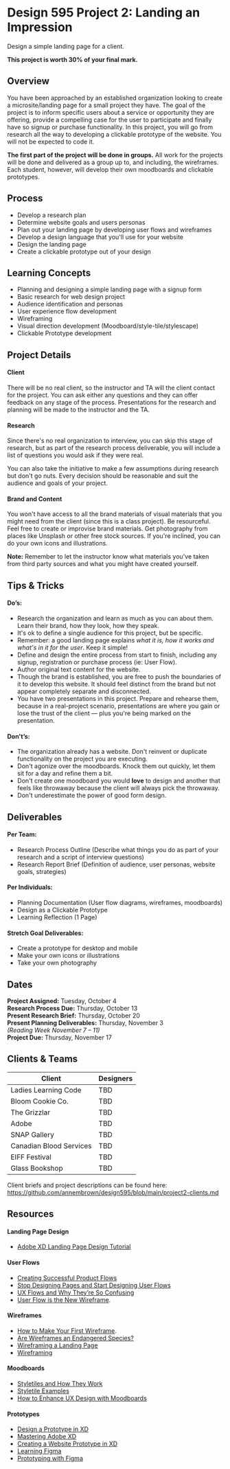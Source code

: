 # Design 595 Project 2: Landing an Impression
Design a simple landing page for a client. <br>

**This project is worth 30% of your final mark.**

## Overview
You have been approached by an established organization looking to create a microsite/landing page for a small project they have. The goal of the project is to inform specific users about a service or opportunity they are offering, provide a compelling case for the user to participate and finally have so signup or purchase functionality. In this project, you will go from research all the way to developing a clickable prototype of the website. You will not be expected to code it. 

**The first part of the project will be done in groups.** All work for the projects will be done and delivered as a group up to, and including, the wireframes. Each student, however, will develop their own moodboards and clickable prototypes.

## Process
- Develop a research plan 
- Determine website goals and users personas
- Plan out your landing page by developing user flows and wireframes 
- Develop a design language that you'll use for your website 
- Design the landing page
- Create a clickable prototype out of your design

## Learning Concepts
- Planning and designing a simple landing page with a signup form
- Basic research for web design project
- Audience identification and personas
- User experience flow development
- Wireframing
- Visual direction development (Moodboard/style-tile/stylescape)
- Clickable Prototype development

## Project Details

#### Client
There will be no real client, so the instructor and TA will the client contact for the project. You can ask either any questions and they can offer feedback on any stage of the process. Presentations for the research and planning will be made to the instructor and the TA.

#### Research
Since there's no real organization to interview, you can skip this stage of research, but as part of the research process deliverable, you will include a list of questions you would ask if they were real.

You can also take the initiative to make a few assumptions during research but don't go nuts. Every decision should be reasonable and suit the audience and goals of your project.

#### Brand and Content
You won't have access to all the brand materials of visual materials that you might need from the client (since this is a class project). Be resourceful. Feel free to create or improvise brand materials. Get photography from places like Unsplash or other free stock sources. If you're inclined, you can do your own icons and illustrations. 

**Note:** Remember to let the instructor know what materials you've taken from third party sources and what you might have created yourself.

## Tips & Tricks

#### Do’s:
- Research the organization and learn as much as you can about them. Learn their brand, how they look, how they speak.
- It's ok to define a single audience for this project, but be specific.
- Remember: a good landing page explains *what it is, how it works and what's in it for the user*. Keep it simple!
- Define and design the entire process from start to finish, including any signup, registration or purchase process (ie: User Flow).
- Author original text content for the website.
- Though the brand is established, you are free to push the boundaries of it to develop this website. It should feel distinct from the brand but not appear completely separate and disconnected.  
- You have two presentations in this project. Prepare and rehearse them, because in a real-project scenario, presentations are where you gain or lose the trust of the client — plus you're being marked on the presentation.  

#### Don't’s:
- The organization already has a website. Don't reinvent or duplicate functionality on the project you are executing.
- Don't agonize over the moodboards. Knock them out quickly, let them sit for a day and refine them a bit. 
- Don't create one moodboard you would **love** to design and another that feels like throwaway because the client will always pick the throwaway.
- Don't underestimate the power of good form design.

## Deliverables
#### Per Team:
- Research Process Outline (Describe what things you do as part of your research and a script of interview questions)
- Research Report Brief (Definition of audience, user personas, website goals, strategies) 
#### Per Individuals:
- Planning Documentation (User flow diagrams, wireframes, moodboards) 
- Design as a Clickable Prototype 
- Learning Reflection (1 Page)

#### Stretch Goal Deliverables:
- Create a prototype for desktop and mobile  
- Make your own icons or illustrations  
- Take your own photography  

## Dates
**Project Assigned:** Tuesday, October 4 <br>
**Research Process Due:** Thursday, October 13 <br>
**Present Research Brief:** Thursday, October 20 <br>
**Present Planning Deliverables:** Thursday, November 3 <br>
*(Reading Week November 7 – 11)*  
**Project Due:** Thursday, November 17 

## Clients & Teams
| Client | Designers | 
|  -----  | ----- | 
| Ladies Learning Code | TBD | 
| Bloom Cookie Co. | TBD | 
| The Grizzlar | TBD | 
| Adobe | TBD | 
| SNAP Gallery | TBD |  
| Canadian Blood Services | TBD | 
| EIFF Festival | TBD | 
| Glass Bookshop | TBD | 

Client briefs and project descriptions can be found here: https://github.com/annembrown/design595/blob/main/project2-clients.md

## Resources

#### Landing Page Design
- [Adobe XD Landing Page Design Tutorial](https://www.youtube.com/watch?v=KLCmXOdPw5o&feature=share)

#### User Flows
- [Creating Successful Product Flows](https://medium.com/@ryanglasgow/creating-successful-product-flows-c41ffbce49a1#.gwnuwmgkz) 
- [Stop Designing Pages and Start Designing User Flows](https://www.smashingmagazine.com/2012/01/stop-designing-pages-start-designing-flows/)   
- [UX Flows and Why They’re So Confusing](https://blog.prototypr.io/ux-flows-and-why-theyre-so-confusing-26670b9089d4)
- [User Flow is the New Wireframe](https://uxdesign.cc/when-to-use-user-flows-guide-8b26ca9aa36a).  

#### Wireframes
- [How to Make Your First Wireframe](https://www.invisionapp.com/inside-design/how-to-wireframe/). 
- [Are Wireframes an Endangered Species?](https://www.kobot.ca/blog/are-wireframes-an-endangered-species/)   
- [Wireframing a Landing Page](https://marketingexperiments.com/conversion-marketing/how-to-wireframe-a-landing-page) 
- [Wireframing](https://www.usability.gov/how-to-and-tools/methods/wireframing.html)   

#### Moodboards
- [Styletiles and How They Work](https://alistapart.com/article/style-tiles-and-how-they-work/)  
- [Styletile Examples](https://dribbble.com/tags/style_tile)  
- [How to Enhance UX Design with Moodboards](https://xd.adobe.com/ideas/process/ui-design/how-to-enhance-ux-design-with-mood-boards/)

#### Prototypes
- [Design a Prototype in XD](https://www.youtube.com/watch?v=EJE-H69RZ2A)
- [Mastering Adobe XD](https://www.youtube.com/watch?v=wCxQ-hHnmGc)
- [Creating a Website Prototype in XD](https://www.youtube.com/watch?v=gjNUwegxn1w)
- [Learning Figma](https://help.figma.com/hc/en-us/categories/360002042553-Figma-design)
- [Prototyping with Figma](https://www.figma.com/prototyping/)
